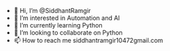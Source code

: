 - 👋 Hi, I’m @SiddhantRamgir
- 👀 I’m interested in Automation and AI
- 🌱 I’m currently learning Python
- 💞️ I’m looking to collaborate on Python
- 📫 How to reach me siddhantramgir10472gmail.com

<!---
SiddhantRamgir/SiddhantRamgir is a ✨ special ✨ repository because its `README.md` (this file) appears on your GitHub profile.
You can click the Preview link to take a look at your changes.
--->
